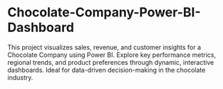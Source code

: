 # Chocolate-Company-Power-BI-Dashboard
This project visualizes sales, revenue, and customer insights for a Chocolate Company using Power BI. Explore key performance metrics, regional trends, and product preferences through dynamic, interactive dashboards. Ideal for data-driven decision-making in the chocolate industry.
